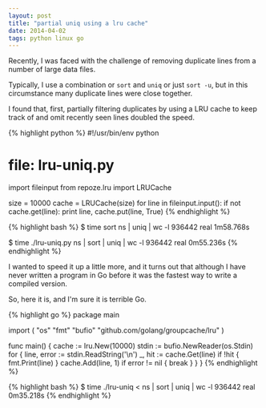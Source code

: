 ```yaml
---
layout: post
title: "partial uniq using a lru cache"
date: 2014-04-02
tags: python linux go
---
```


Recently, I was faced with the challenge of removing duplicate lines from a number of large data files.

Typically, I use a combination or `sort` and `uniq` or just `sort -u`, but in this circumstance many duplicate lines were close together. 

I found that, first, partially filtering duplicates by using a LRU cache to keep track of and omit recently seen lines doubled the speed.

{% highlight python %}
#!/usr/bin/env python
# file: lru-uniq.py
import fileinput
from repoze.lru import LRUCache

size = 10000
cache = LRUCache(size)
for line in fileinput.input():
  if not cache.get(line):
    print line,
  cache.put(line, True)
{% endhighlight %}

{% highlight bash %}
$ time sort ns | uniq | wc -l
  936442
real	1m58.768s

$ time ./lru-uniq.py ns | sort | uniq | wc -l
  936442
real	0m55.236s
{% endhighlight %}

I wanted to speed it up a little more, and it turns out that although I have never written a program in Go before it was the fastest way to write a compiled version. 

So, here it is, and I'm sure it is terrible Go.

{% highlight go %}
package main

import (
  "os"
  "fmt"
  "bufio"
  "github.com/golang/groupcache/lru"
)

func main() {
  cache := lru.New(10000)
  stdin := bufio.NewReader(os.Stdin)
  for {
    line, error := stdin.ReadString('\n')
    _, hit := cache.Get(line)
    if !hit {
      fmt.Print(line)
    }
    cache.Add(line, 1) 
    if error != nil {
      break
    }
  }
}
{% endhighlight %}

{% highlight bash %}
$ time ./lru-uniq < ns | sort | uniq | wc -l
  936442
real	0m35.218s
{% endhighlight %}

